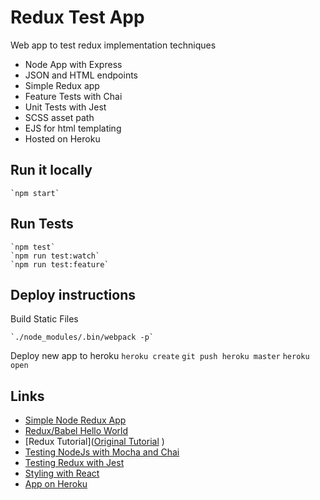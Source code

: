 Redux Test App
==============

Web app to test redux implementation techniques
 
* Node App with Express
* JSON and HTML endpoints
* Simple Redux app
* Feature Tests with Chai
* Unit Tests with Jest
* SCSS asset path
* EJS for html templating
* Hosted on Heroku
    
Run it locally
--------------

    `npm start`

Run Tests
---------

    `npm test`
    `npm run test:watch`
    `npm run test:feature`

Deploy instructions
-------------------

Build Static Files

    `./node_modules/.bin/webpack -p`

Deploy new app to heroku
    `heroku create`
    `git push heroku master`
    `heroku open`

Links
-----

* [Simple Node Redux App](https://github.com/Ashdown/node-redux)
* [Redux/Babel Hello World](https://github.com/helols/so-hello-world)
* [Redux Tutorial]([Original Tutorial](http://www.jchapron.com/2015/08/14/getting-started-with-redux/) )
* [Testing NodeJs with Mocha and Chai](http://mherman.org/blog/2015/09/10/testing-node-js-with-mocha-and-chai/#.WPJ7vVMrK9Y)
* [Testing Redux with Jest](http://redux.js.org/docs/recipes/WritingTests.html)
* [Styling with React](http://hugogiraudel.com/2015/06/18/styling-react-components-in-sass/)
* [App on Heroku](http://warm-plateau-32517.herokuapp.com/)